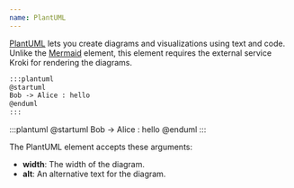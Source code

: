 ```yaml
---
name: PlantUML
---
```


[PlantUML](https://www.plantuml.com/) lets you create diagrams and
visualizations using text and code. Unlike the [Mermaid](/elements/mermaid)
element, this element requires the external service Kroki for rendering the
diagrams.

```markdown
:::plantuml
@startuml
Bob -> Alice : hello
@enduml
:::
```

:::plantuml
@startuml
Bob -> Alice : hello
@enduml
:::

The PlantUML element accepts these arguments:

- **width**: The width of the diagram.
- **alt**: An alternative text for the diagram.
